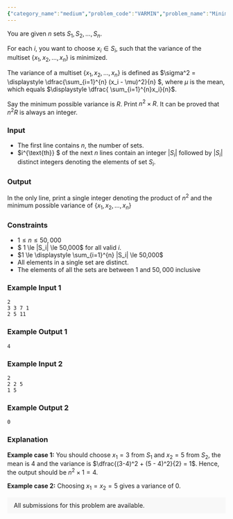 ```yaml
---
{"category_name":"medium","problem_code":"VARMIN","problem_name":"Minimum Variance","problemComponents":{"constraints":"","constraintsState":false,"subtasks":"","subtasksState":false,"inputFormat":"","inputFormatState":false,"outputFormat":"","outputFormatState":false,"sampleTestCases":{}},"video_editorial_url":"","languages_supported":{"0":"CPP14","1":"C","2":"JAVA","3":"PYTH 3.6","4":"PYTH","5":"PYP3","6":"CS2","7":"ADA","8":"PYPY","9":"TEXT","10":"PAS fpc","11":"NODEJS","12":"RUBY","13":"PHP","14":"GO","15":"HASK","16":"TCL","17":"PERL","18":"SCALA","19":"LUA","20":"kotlin","21":"BASH","22":"JS","23":"LISP sbcl","24":"rust","25":"PAS gpc","26":"BF","27":"CLOJ","28":"R","29":"D","30":"CAML","31":"FORT","32":"ASM","33":"swift","34":"FS","35":"WSPC","36":"LISP clisp","37":"SQL","38":"SCM guile","39":"PERL6","40":"ERL","41":"CLPS","42":"ICK","43":"NICE","44":"PRLG","45":"ICON","46":"COB","47":"SCM chicken","48":"PIKE","49":"SCM qobi","50":"ST","51":"NEM"},"max_timelimit":1,"source_sizelimit":50000,"problem_author":"jtnydv25","problem_tester":null,"date_added":"26-11-2019","tags":{"0":"jtnydv25"},"problem_difficulty_level":"Medium","best_tag":"","editorial_url":"","time":{"view_start_date":1136053800,"submit_start_date":1136053800,"visible_start_date":1136053800,"end_date":1735669800},"is_direct_submittable":false,"problemDiscussURL":"https://discuss.codechef.com/search?q=VARMIN","is_proctored":false,"visitedContests":{},"layout":"problem"}
---
```

You are given $n$ sets $S_1, S_2, \ldots, S_n$. 

For each $i$, you want to choose $x_i \in S_i$, such that the variance of the  multiset $\{x_1, x_2, \ldots, x_n\}$ is minimized.

The variance of a multiset $\{x_1, x_2, \ldots, x_n\}$ is defined as $\sigma^2 = \displaystyle  \dfrac{\sum_{i=1}^{n} (x_i - \mu)^2}{n} $, where $\mu$ is the mean, which equals $\displaystyle \dfrac{ \sum_{i=1}^{n}x_i}{n}$.

Say the minimum possible variance is $R$. Print $n^2 \times R$. It can be proved that $n^2 R$ is always an integer.

### Input
- The first line contains $n$, the number of sets.
- $i^{\text{th}} $ of the next $n$ lines contain an integer $|S_i|$ followed by $|S_i|$ distinct integers denoting the elements of set $S_i$.

### Output
In the only line, print a single integer denoting the product of $n^2$ and the minimum possible variance of $\{x_1, x_2, \ldots, x_n\}$

### Constraints 
- $1 \le n \le 50,000$
- $ 1 \le |S_i| \le 50,000$ for all valid $i$.
- $1 \le \displaystyle \sum_{i=1}^{n} |S_i| \le 50,000$
- All elements in a single set are distinct.
- The elements of all the sets are between $1$ and $50,000$ inclusive

### Example Input 1
```
2
3 3 7 1
2 5 11
```

### Example Output 1
```
4
```

### Example Input 2
```
2
2 2 5
1 5
```

### Example Output 2
```
0
```

### Explanation
**Example case 1:** You should choose $x_1 = 3$ from $S_1$ and $x_2 = 5$ from $S_2$, the mean is $4$ and the variance is $\dfrac{(3-4)^2 + (5 - 4)^2}{2} = 1$. Hence, the output should be $n^2 \times 1 = 4$. 

**Example case 2:** Choosing $x_1 = x_2 = 5$ gives a variance of $0$.

<aside style='background: #f8f8f8;padding: 10px 15px;'><div>All submissions for this problem are available.</div></aside>